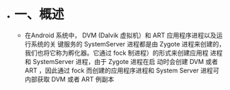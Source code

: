 - # 一、概述
	- 在Android 系统中， DVM (Dalvik 虚拟机）和 ART 应用程序进程以及运行系统的关
	  键服务的 SystemServer 进程都是由 Zygote 进程来创建的，我们也将它称为孵化器。它通过
	  fock 制进程）的形式来创建应用程 进程和 SystemServer 进程，由于 Zygote 进程在启
	  动时会创建 DVM 或者 ART ，因此通过 fock 而创建的应用程序进程和 System Server 进程可
	  内部获取 DVM 或者 ART 例副本